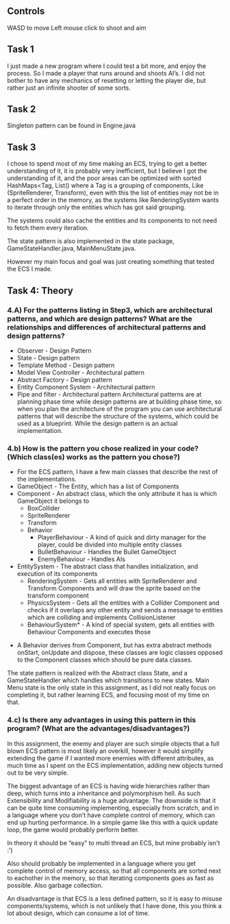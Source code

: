 ## Controls
WASD to move
Left mouse click to shoot and aim

## Task 1
I just made a new program where I could test a bit more, and enjoy the process. So I made a player that runs around and shoots AI’s. I did not bother to have any mechanics of resetting or letting the player die, but rather just an infinite shooter of some sorts.

## Task 2
Singleton pattern can be found in Engine.java

## Task 3
I chose to spend most of my time making an ECS, trying to get a better understanding of it, it is probably very inefficient, but I believe I got the understanding of it, and the poor areas can be optimized with sorted HashMaps<Tag, List<Entities>() where a Tag is a grouping of components, Like (SpriteRenderer, Transform), even with this the list of entities may not be in a perfect order in the memory, as the systems like RenderingSystem wants to iterate through only the entities which has got said grouping.

The systems could also cache the entities and its components to not need to fetch them every iteration.

The state pattern is also implemented in the state package, GameStateHandler.java, MainMenuState.java.

However my main focus and goal was just creating something that tested the ECS I made.

## Task 4: Theory
### 4.A) For the patterns listing in Step3, which are architectural patterns, and which are design patterns? What are the relationships and differences of architectural patterns and design patterns?

- Observer - Design Pattern
- State - Design pattern
- Template Method - Design pattern
- Model View Controller - Architectural pattern
- Abstract Factory - Design pattern
- Entity Component System - Architectural pattern
- Pipe and filter - Architectural pattern
Architectural patterns are at planning phase time while design patterns are at building phase time, so when you plan the architecture of the program you can use architectural patterns that will describe the structure of the systems, which could be used as a blueprint. While the design pattern is an actual implementation.

### 4.b) How is the pattern you chose realized in your code? (Which class(es) works as the pattern you chose?)

- For the ECS pattern, I have a few main classes that describe the rest of the implementations. 
- GameObject - The Entity, which has a list of Components
- Component - An abstract class, which the only attribute it has is which GameObject it belongs to
  - BoxCollider
  - SpriteRenderer
  - Transform
  - Behavior
    - PlayerBehaviour - A kind of quick and dirty manager for the player, could be divided into multiple entity classes
    - BulletBehaviour - Handles the Bullet GameObject
    - EnemyBehaviour - Handles AIs
- EntitySystem - The abstract class that handles initialization, and execution of its components
  - RenderingSystem - Gets all entities with SpriteRenderer and Transform Components and will draw the sprite based on the transform component
  - PhysicsSystem - Gets all the entities with a Collider Component and checks if it overlaps any other entity and sends a message to entities which are colliding and implements CollisionListener
  - BehaviourSystem* - A kind of special system, gets all entities with Behaviour Components and executes those

* A Behavior derives from Component, but has extra abstract methods onStart, onUpdate and dispose, these classes are logic classes opposed to the Component classes which should be pure data classes.

The state pattern is realized with the Abstract class State, and a GameStateHandler which handles which transitions to new states. Main Menu state is the only state in this assignment, as I did not really focus on completing it, but rather learning ECS, and focusing most of my time on that.

### 4.c) Is there any advantages in using this pattern in this program? (What are the advantages/disadvantages?)

  In this assignment, the enemy and player are such simple objects that a full blown ECS pattern is most likely an overkill, however it would simplify extending the game if I wanted more enemies with different attributes, as much time as I spent on the ECS implementation, adding new objects turned out to be very simple.

The biggest advantage of an ECS is having wide hierarchies rather than deep, which turns into a inheritance and polymorphism hell. As such Extensibility and Modifiability is a huge advantage. The downside is that it can be quite time consuming implementing, especially from scratch, and in a language where you don’t have complete control of memory, which can end up hurting performance.
In a simple game like this with a quick update loop, the game would probably perform better.

In theory it should be “easy” to multi thread an ECS, but mine probably isn't :’)

Also should probably be implemented in a language where you get complete control of memory access, so that all components are sorted next to eachother in the memory, so that iterating components goes as fast as possible. Also garbage collection.

An disadvantage is that ECS is a less defined pattern, so it is easy to misuse components/systems, which is not unlikely that I have done, this you think a lot about design, which can consume a lot of time.
